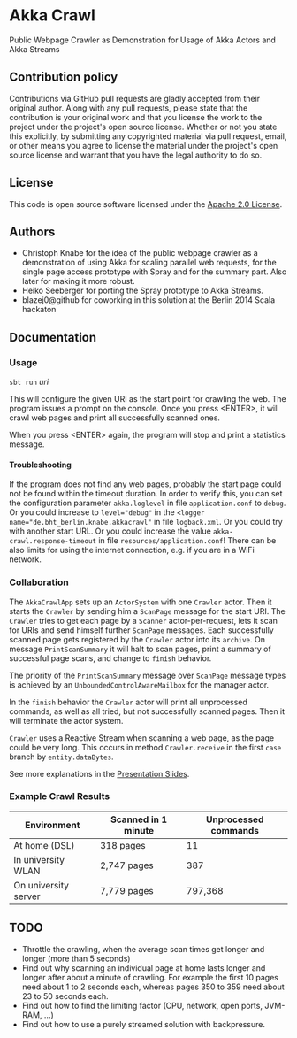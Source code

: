 # Akka Crawl #

Public Webpage Crawler as Demonstration for Usage of Akka Actors and Akka Streams

## Contribution policy ##

Contributions via GitHub pull requests are gladly accepted from their original author. Along with any pull requests, please state that the contribution is your original work and that you license the work to the project under the project's open source license. Whether or not you state this explicitly, by submitting any copyrighted material via pull request, email, or other means you agree to license the material under the project's open source license and warrant that you have the legal authority to do so.

## License ##

This code is open source software licensed under the [Apache 2.0 License]("http://www.apache.org/licenses/LICENSE-2.0.html").

## Authors ##

* Christoph Knabe for the idea of the public webpage crawler as a demonstration of using Akka for scaling parallel web requests, for the single page access prototype with Spray and for the summary part. Also later for making it more robust.
* Heiko Seeberger for porting the Spray prototype to Akka Streams.
* blazej0@github for coworking in this solution at the Berlin 2014 Scala hackaton

## Documentation ##

### Usage ###

`sbt run` _uri_

This will configure the given URI as the start point for crawling the web.
The program issues a prompt on the console. Once you press &lt;ENTER&gt;, it will crawl web pages and print all successfully scanned ones.

When you press &lt;ENTER&gt; again, the program will stop and print a statistics message.

#### Troubleshooting ####

If the program does not find any web pages, probably the start page could not be found within the timeout duration. 
In order to verify this, you can set the configuration parameter `akka.loglevel` in file `application.conf` to `debug`.
Or you could increase to `level="debug"` in the `<logger name="de.bht_berlin.knabe.akkacrawl"` in file `logback.xml`.
Or you could try with another start URL. 
Or you could increase the value `akka-crawl.response-timeout` in file `resources/application.conf`!
There can be also limits for using the internet connection, e.g. if you are in a WiFi network.

### Collaboration ###

The `AkkaCrawlApp` sets up an `ActorSystem` with one `Crawler` actor.
Then it starts the `Crawler` by sending him a `ScanPage` message for the start URI.
The `Crawler` tries to get each page by a `Scanner` actor-per-request, lets it scan for URIs and send himself further `ScanPage` messages.
Each successfully scanned page gets registered by the `Crawler` actor into its `archive`.
On message `PrintScanSummary` it will halt to scan pages, print a summary of successful page scans, and change to `finish` behavior.

The priority of the `PrintScanSummary` message over `ScanPage` message types is achieved by an `UnboundedControlAwareMailbox` for the manager actor. 

In the `finish` behavior the `Crawler` actor will print all unprocessed commands, as well as all tried, but not successfully scanned pages. 
Then it will terminate the actor system.  

`Crawler` uses a Reactive Stream when scanning a web page, as the page could be very long. This occurs in method `Crawler.receive` in the first `case` branch by `entity.dataBytes`.

See more explanations in the [Presentation Slides](src/doc/discussion.pdf).

### Example Crawl Results ###

| Environment          | Scanned in 1 minute           | Unprocessed commands |
| -------------------- | ---------------------------- | --------------------- |
| At home (DSL)        | 318 pages                    | 11                    |
| In university WLAN   | 2,747 pages                  | 387                   |
| On university server | 7,779 pages                  | 797,368               |



## TODO ##

* Throttle the crawling, when the average scan times get longer and longer (more than 5 seconds)
* Find out why scanning an individual page at home lasts longer and longer after about a minute of crawling. For example the first 10 pages need about 1 to 2 seconds each, whereas pages 350 to 359 need about 23 to 50 seconds each.
* Find out how to find the limiting factor (CPU, network, open ports, JVM-RAM, ...)
* Find out how to use a purely streamed solution with backpressure.


